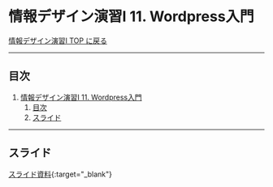 # 情報デザイン演習I 11. Wordpress入門

[情報デザイン演習I TOP に戻る](./index.md)

---

## 目次

1. [情報デザイン演習I 11. Wordpress入門](#情報デザイン演習i-11-wordpress入門)
   1. [目次](#目次)
   2. [スライド](#スライド)

---

## スライド

[スライド資料](./id_11slide.pdf){:target="_blank"}

